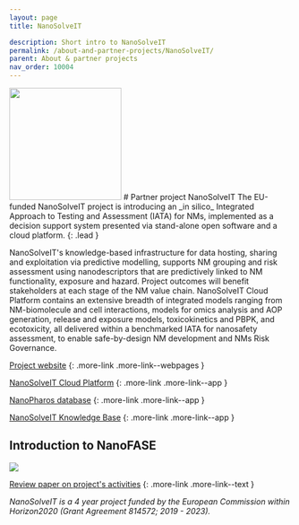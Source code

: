 ```yaml
---
layout: page
title: NanoSolveIT

description: Short intro to NanoSolveIT
permalink: /about-and-partner-projects/NanoSolveIT/
parent: About & partner projects
nav_order: 10004
---
```

<img src="{{ site.baseurl }}/images/logos/nanosolveit.jpg" width="200" class="image--right" />
#  Partner project NanoSolveIT
The EU-funded NanoSolveIT project is introducing an _in silico_ Integrated Approach to Testing and Assessment (IATA) for NMs, implemented as a decision support system presented via stand-alone open software and a cloud platform. 
{: .lead }

NanoSolveIT's knowledge-based infrastructure for data hosting, sharing and exploitation via predictive modelling, supports NM grouping and risk assessment using nanodescriptors that are predictively linked to NM functionality, exposure and hazard. Project outcomes will benefit stakeholders at each stage of the NM value chain. NanoSolveIT Cloud Platform contains an extensive breadth of integrated models ranging from NM-biomolecule and cell interactions, models for omics analysis and AOP generation, release and exposure models, toxicokinetics and PBPK, and ecotoxicity, all delivered within a benchmarked IATA for nanosafety assessment, to enable safe-by-design NM development and NMs Risk Governance.  

[Project website](https://nanosolveit.eu/)
{: .more-link .more-link--webpages }

[NanoSolveIT Cloud Platform](http://cloud.nanosolveit.eu/)
{: .more-link .more-link--app }

[NanoPharos database](https://db.nanopharos.eu/Queries/Datasets.zul)
{: .more-link .more-link--app }

[NanoSolveIT Knowledge Base](https://ssl.biomax.de/nanosolveit/cgi/login_bioxm_portal.cgi) 
{: .more-link .more-link--app }

## Introduction to NanoFASE
![](https://ars.els-cdn.com/content/image/1-s2.0-S2001037019305112-ga1_lrg.jpg)

[Review paper on project's activities](https://www.sciencedirect.com/science/article/pii/S2001037019305112)
{: .more-link .more-link--text }


_NanoSolveIT is a 4 year project funded by the European Commission within Horizon2020 (Grant Agreement 814572; 2019 - 2023)._
